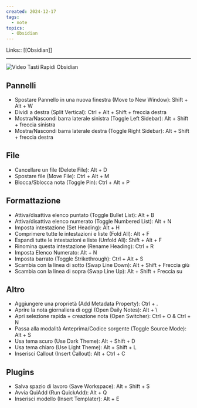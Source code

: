 ```yaml
---
created: 2024-12-17
tags:
  - note
topics:
  - Obsidian
---
```

Links:: [[Obsidian]]

---

![Video Tasti Rapidi Obsidian](https://youtu.be/A1yrJDIGnqM)

## Pannelli

- Spostare Pannello in una nuova finestra (Move to New Window): Shift + Alt + W
- Dividi a destra (Split Vertical): Ctrl + Alt + Shift + freccia destra
- Mostra/Nascondi barra laterale sinistra (Toggle Left Sidebar): Alt + Shift + freccia sinistra
- Mostra/Nascondi barra laterale destra (Toggle Right Sidebar): Alt + Shift + freccia destra

## File

- Cancellare un file (Delete File): Alt + D
- Spostare file (Move File): Ctrl + Alt + M
- Blocca/Sblocca nota (Toggle Pin): Ctrl + Alt + P

## Formattazione

- Attiva/disattiva elenco puntato (Toggle Bullet List): Alt + B
- Attiva/disattiva elenco numerato (Toggle Numbered List): Alt + N
- Imposta intestazione (Set Heading): Alt + H
- Comprimere tutte le intestazioni e liste (Fold All): Alt + F
- Espandi tutte le intestazioni e liste (Unfold All): Shift + Alt + F
- Rinomina questa intestazione (Rename Heading): Ctrl + R
- Imposta Elenco Numerato: Alt + N
- Imposta barrato (Toggle Strikethrough): Ctrl + Alt + S
- Scambia con la linea di sotto (Swap Line Down): Alt + Shift + Freccia giù
- Scambia con la linea di sopra (Swap Line Up): Alt + Shift + Freccia su

## Altro

- Aggiungere una proprietà (Add Metadata Property): Ctrl + .
- Aprire la nota giornaliera di oggi (Open Daily Notes): Alt + \
- Apri selezione rapida + creazione nota (Open Switcher): Ctrl + O & Ctrl + N
- Passa alla modalità Anteprima/Codice sorgente (Toggle Source Mode): Alt + S
- Usa tema scuro (Use Dark Theme): Alt + Shift + D
- Usa tema chiaro (Use Light Theme): Alt + Shift + L
- Inserisci Callout (Insert Callout): Alt + Ctrl + C

## Plugins

- Salva spazio di lavoro (Save Workspace): Alt + Shift + S
- Avvia QuiAdd (Run QuickAdd): Alt + Q
- Inserisci modello (Insert Templater): Alt + E


